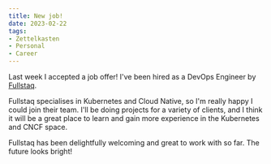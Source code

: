 ```yaml
---
title: New job!
date: 2023-02-22
tags:
- Zettelkasten
- Personal
- Career
---
```


Last week I accepted a job offer! I've been hired as a DevOps Engineer by [Fullstaq](https://fullstaq.com).

Fullstaq specialises in Kubernetes and Cloud Native, so I'm really happy I could join their team. I'll be doing projects for a variety of clients, and I think it will be a great place to learn and gain more experience in the Kubernetes and CNCF space.

Fullstaq has been delightfully welcoming and great to work with so far. The future looks bright!
